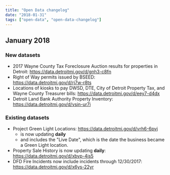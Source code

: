 ```yaml
---
title: "Open Data changelog"
date: "2018-01-31"
tags: ["open-data", "open-data-changelog"]
---
```


## January 2018

### New datasets

- 2017 Wayne County Tax Foreclosure Auction results for properties in Detroit: https://data.detroitmi.gov/d/gnh3-c8fn
- Right of Way permits issued by BSEED: https://data.detroitmi.gov/d/rj7w-r8ts
- Locations of kiosks to pay DWSD, DTE, City of Detroit Property Tax, and Wayne County Treasurer bills: https://data.detroitmi.gov/d/eey7-d4dx
- Detroit Land Bank Authority Property Inventory: https://data.detroitmi.gov/d/vsin-ur7i

### Existing datasets

- Project Green Light Locations: https://data.detroitmi.gov/d/vrh6-6pvj
    - is now updating __daily__
    - and includes the "Live Date", which is the date the business became a Green Light location.
- Property Sale History is now updating __daily__: https://data.detroitmi.gov/d/xbvp-4is5
- DFD Fire Incidents now include incidents through 12/30/2017: https://data.detroitmi.gov/d/x6ys-22yr
